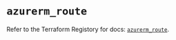 # `azurerm_route`

Refer to the Terraform Registory for docs: [`azurerm_route`](https://registry.terraform.io/providers/hashicorp/azurerm/3.83.0/docs/resources/route).
